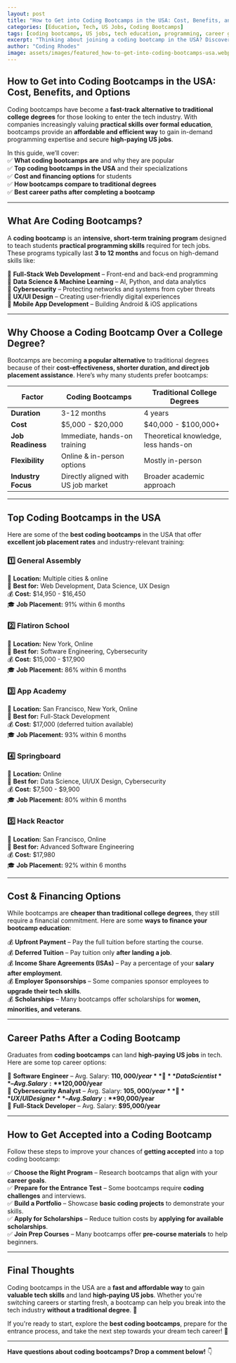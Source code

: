 ```yaml
---
layout: post
title: "How to Get into Coding Bootcamps in the USA: Cost, Benefits, and Options"
categories: [Education, Tech, US Jobs, Coding Bootcamps]
tags: [coding bootcamps, US jobs, tech education, programming, career growth]
excerpt: "Thinking about joining a coding bootcamp in the USA? Discover the best programs, their costs, benefits, and how they can help you land top US jobs in tech."
author: "Coding Rhodes"
image: assets/images/featured_how-to-get-into-coding-bootcamps-usa.webp
---
```


## How to Get into Coding Bootcamps in the USA: Cost, Benefits, and Options  

Coding bootcamps have become a **fast-track alternative to traditional college degrees** for those looking to enter the tech industry. With companies increasingly valuing **practical skills over formal education**, bootcamps provide an **affordable and efficient way** to gain in-demand programming expertise and secure **high-paying US jobs**.  

In this guide, we’ll cover:  
✅ **What coding bootcamps are** and why they are popular  
✅ **Top coding bootcamps in the USA** and their specializations  
✅ **Cost and financing options** for students  
✅ **How bootcamps compare to traditional degrees**  
✅ **Best career paths after completing a bootcamp**  

---

## What Are Coding Bootcamps?  

A **coding bootcamp** is an **intensive, short-term training program** designed to teach students **practical programming skills** required for tech jobs. These programs typically last **3 to 12 months** and focus on high-demand skills like:  

🔹 **Full-Stack Web Development** – Front-end and back-end programming  
🔹 **Data Science & Machine Learning** – AI, Python, and data analytics  
🔹 **Cybersecurity** – Protecting networks and systems from cyber threats  
🔹 **UX/UI Design** – Creating user-friendly digital experiences  
🔹 **Mobile App Development** – Building Android & iOS applications  

---

## Why Choose a Coding Bootcamp Over a College Degree?  

Bootcamps are becoming **a popular alternative** to traditional degrees because of their **cost-effectiveness, shorter duration, and direct job placement assistance**. Here’s why many students prefer bootcamps:  

| **Factor** | **Coding Bootcamps** | **Traditional College Degrees** |
|-----------|----------------------|--------------------------------|
| **Duration** | 3-12 months | 4 years |
| **Cost** | $5,000 - $20,000 | $40,000 - $100,000+ |
| **Job Readiness** | Immediate, hands-on training | Theoretical knowledge, less hands-on |
| **Flexibility** | Online & in-person options | Mostly in-person |
| **Industry Focus** | Directly aligned with US job market | Broader academic approach |

---

## Top Coding Bootcamps in the USA  

Here are some of the **best coding bootcamps** in the USA that offer **excellent job placement rates** and industry-relevant training:  

### 1️⃣ General Assembly  
📍 **Location:** Multiple cities & online  
🌟 **Best for:** Web Development, Data Science, UX Design  
💰 **Cost:** $14,950 - $16,450  
🎓 **Job Placement:** 91% within 6 months  

### 2️⃣ Flatiron School  
📍 **Location:** New York, Online  
🌟 **Best for:** Software Engineering, Cybersecurity  
💰 **Cost:** $15,000 - $17,900  
🎓 **Job Placement:** 86% within 6 months  

### 3️⃣ App Academy  
📍 **Location:** San Francisco, New York, Online  
🌟 **Best for:** Full-Stack Development  
💰 **Cost:** $17,000 (deferred tuition available)  
🎓 **Job Placement:** 93% within 6 months  

### 4️⃣ Springboard  
📍 **Location:** Online  
🌟 **Best for:** Data Science, UI/UX Design, Cybersecurity  
💰 **Cost:** $7,500 - $9,900  
🎓 **Job Placement:** 80% within 6 months  

### 5️⃣ Hack Reactor  
📍 **Location:** San Francisco, Online  
🌟 **Best for:** Advanced Software Engineering  
💰 **Cost:** $17,980  
🎓 **Job Placement:** 92% within 6 months  

---

## Cost & Financing Options  

While bootcamps are **cheaper than traditional college degrees**, they still require a financial commitment. Here are some **ways to finance your bootcamp education**:  

💰 **Upfront Payment** – Pay the full tuition before starting the course.  
💰 **Deferred Tuition** – Pay tuition only **after landing a job**.  
💰 **Income Share Agreements (ISAs)** – Pay a percentage of your **salary after employment**.  
💰 **Employer Sponsorships** – Some companies sponsor employees to **upgrade their tech skills**.  
💰 **Scholarships** – Many bootcamps offer scholarships for **women, minorities, and veterans**.  

---

## Career Paths After a Coding Bootcamp  

Graduates from **coding bootcamps** can land **high-paying US jobs** in tech. Here are some top career options:  

💼 **Software Engineer** – Avg. Salary: **$110,000/year**  
💼 **Data Scientist** – Avg. Salary: **$120,000/year**  
💼 **Cybersecurity Analyst** – Avg. Salary: **$105,000/year**  
💼 **UX/UI Designer** – Avg. Salary: **$90,000/year**  
💼 **Full-Stack Developer** – Avg. Salary: **$95,000/year**  

---

## How to Get Accepted into a Coding Bootcamp  

Follow these steps to improve your chances of **getting accepted** into a top coding bootcamp:  

✅ **Choose the Right Program** – Research bootcamps that align with your **career goals**.  
✅ **Prepare for the Entrance Test** – Some bootcamps require **coding challenges** and interviews.  
✅ **Build a Portfolio** – Showcase **basic coding projects** to demonstrate your skills.  
✅ **Apply for Scholarships** – Reduce tuition costs by **applying for available scholarships**.  
✅ **Join Prep Courses** – Many bootcamps offer **pre-course materials** to help beginners.  

---

## Final Thoughts  

Coding bootcamps in the USA are a **fast and affordable way** to gain **valuable tech skills** and land **high-paying US jobs**. Whether you're switching careers or starting fresh, a bootcamp can help you break into the tech industry **without a traditional degree**. 🚀  

If you're ready to start, explore the **best coding bootcamps**, prepare for the entrance process, and take the next step towards your dream tech career! 🎯  

---  
**Have questions about coding bootcamps? Drop a comment below!** 👇

